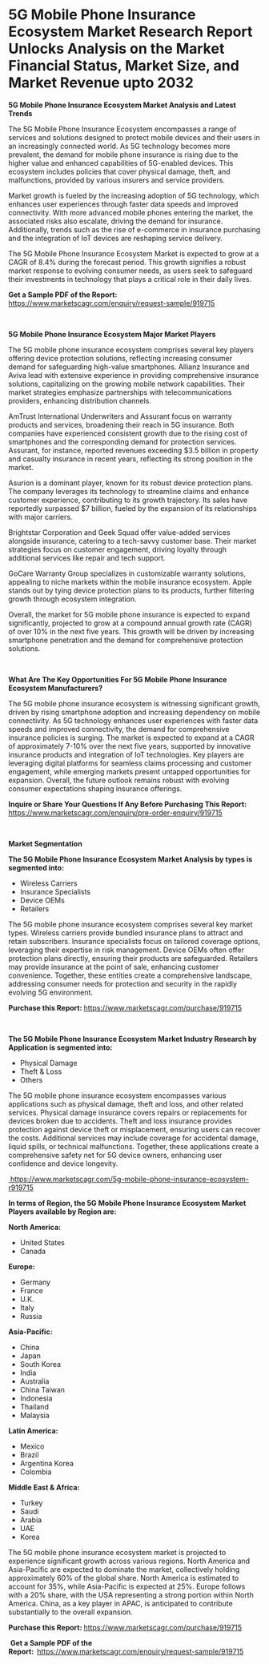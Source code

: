 <p><h1>5G Mobile Phone Insurance Ecosystem Market Research Report Unlocks Analysis on the Market Financial Status, Market Size, and Market Revenue upto 2032</h1></p><p><strong>5G Mobile Phone Insurance Ecosystem Market Analysis and Latest Trends</strong></p>
<p><p>The 5G Mobile Phone Insurance Ecosystem encompasses a range of services and solutions designed to protect mobile devices and their users in an increasingly connected world. As 5G technology becomes more prevalent, the demand for mobile phone insurance is rising due to the higher value and enhanced capabilities of 5G-enabled devices. This ecosystem includes policies that cover physical damage, theft, and malfunctions, provided by various insurers and service providers.</p><p>Market growth is fueled by the increasing adoption of 5G technology, which enhances user experiences through faster data speeds and improved connectivity. With more advanced mobile phones entering the market, the associated risks also escalate, driving the demand for insurance. Additionally, trends such as the rise of e-commerce in insurance purchasing and the integration of IoT devices are reshaping service delivery.</p><p>The 5G Mobile Phone Insurance Ecosystem Market is expected to grow at a CAGR of 8.4% during the forecast period. This growth signifies a robust market response to evolving consumer needs, as users seek to safeguard their investments in technology that plays a critical role in their daily lives.</p></p>
<p><strong>Get a Sample PDF of the Report:&nbsp;</strong> <a href="https://www.marketscagr.com/enquiry/request-sample/919715?utm_campaign=2934&utm_medium=2&utm_source=Github&utm_content=ia&utm_term=18042025&utm_id=5g-mobile-phone-insurance-ecosystem">https://www.marketscagr.com/enquiry/request-sample/919715</a></p>
<p>&nbsp;</p>
<p><strong>5G Mobile Phone Insurance Ecosystem Major Market Players</strong></p>
<p><p>The 5G mobile phone insurance ecosystem comprises several key players offering device protection solutions, reflecting increasing consumer demand for safeguarding high-value smartphones. Allianz Insurance and Aviva lead with extensive experience in providing comprehensive insurance solutions, capitalizing on the growing mobile network capabilities. Their market strategies emphasize partnerships with telecommunications providers, enhancing distribution channels.</p><p>AmTrust International Underwriters and Assurant focus on warranty products and services, broadening their reach in 5G insurance. Both companies have experienced consistent growth due to the rising cost of smartphones and the corresponding demand for protection services. Assurant, for instance, reported revenues exceeding $3.5 billion in property and casualty insurance in recent years, reflecting its strong position in the market.</p><p>Asurion is a dominant player, known for its robust device protection plans. The company leverages its technology to streamline claims and enhance customer experience, contributing to its growth trajectory. Its sales have reportedly surpassed $7 billion, fueled by the expansion of its relationships with major carriers.</p><p>Brightstar Corporation and Geek Squad offer value-added services alongside insurance, catering to a tech-savvy customer base. Their market strategies focus on customer engagement, driving loyalty through additional services like repair and tech support.</p><p>GoCare Warranty Group specializes in customizable warranty solutions, appealing to niche markets within the mobile insurance ecosystem. Apple stands out by tying device protection plans to its products, further filtering growth through ecosystem integration.</p><p>Overall, the market for 5G mobile phone insurance is expected to expand significantly, projected to grow at a compound annual growth rate (CAGR) of over 10% in the next five years. This growth will be driven by increasing smartphone penetration and the demand for comprehensive protection solutions.</p></p>
<p>&nbsp;</p>
<p><strong>What Are The Key Opportunities For 5G Mobile Phone Insurance Ecosystem Manufacturers?</strong></p>
<p><p>The 5G mobile phone insurance ecosystem is witnessing significant growth, driven by rising smartphone adoption and increasing dependency on mobile connectivity. As 5G technology enhances user experiences with faster data speeds and improved connectivity, the demand for comprehensive insurance policies is surging. The market is expected to expand at a CAGR of approximately 7-10% over the next five years, supported by innovative insurance products and integration of IoT technologies. Key players are leveraging digital platforms for seamless claims processing and customer engagement, while emerging markets present untapped opportunities for expansion. Overall, the future outlook remains robust with evolving consumer expectations shaping insurance offerings.</p></p>
<p><strong>Inquire or Share Your Questions If Any Before Purchasing This Report:</strong> <a href="https://www.marketscagr.com/enquiry/pre-order-enquiry/919715?utm_campaign=2934&utm_medium=2&utm_source=Github&utm_content=ia&utm_term=18042025&utm_id=5g-mobile-phone-insurance-ecosystem">https://www.marketscagr.com/enquiry/pre-order-enquiry/919715</a></p>
<p>&nbsp;</p>
<p><strong>Market Segmentation</strong></p>
<p><strong>The 5G Mobile Phone Insurance Ecosystem Market Analysis by types is segmented into:</strong></p>
<p><ul><li>Wireless Carriers</li><li>Insurance Specialists</li><li>Device OEMs</li><li>Retailers</li></ul></p>
<p><p>The 5G mobile phone insurance ecosystem comprises several key market types. Wireless carriers provide bundled insurance plans to attract and retain subscribers. Insurance specialists focus on tailored coverage options, leveraging their expertise in risk management. Device OEMs often offer protection plans directly, ensuring their products are safeguarded. Retailers may provide insurance at the point of sale, enhancing customer convenience. Together, these entities create a comprehensive landscape, addressing consumer needs for protection and security in the rapidly evolving 5G environment.</p></p>
<p><strong>Purchase this Report:&nbsp;</strong><a href="https://www.marketscagr.com/purchase/919715?utm_campaign=2934&utm_medium=2&utm_source=Github&utm_content=ia&utm_term=18042025&utm_id=5g-mobile-phone-insurance-ecosystem">https://www.marketscagr.com/purchase/919715</a></p>
<p>&nbsp;</p>
<p><strong>The 5G Mobile Phone Insurance Ecosystem Market Industry Research by Application is segmented into:</strong></p>
<p><ul><li>Physical Damage</li><li>Theft & Loss</li><li>Others</li></ul></p>
<p><p>The 5G mobile phone insurance ecosystem encompasses various applications such as physical damage, theft and loss, and other related services. Physical damage insurance covers repairs or replacements for devices broken due to accidents. Theft and loss insurance provides protection against device theft or misplacement, ensuring users can recover the costs. Additional services may include coverage for accidental damage, liquid spills, or technical malfunctions. Together, these applications create a comprehensive safety net for 5G device owners, enhancing user confidence and device longevity.</p></p>
<p><a href="https://www.marketscagr.com/5g-mobile-phone-insurance-ecosystem-r919715?utm_campaign=2934&utm_medium=2&utm_source=Github&utm_content=ia&utm_term=18042025&utm_id=5g-mobile-phone-insurance-ecosystem">&nbsp;https://www.marketscagr.com/5g-mobile-phone-insurance-ecosystem-r919715</a></p>
<p><strong>In terms of Region, the 5G Mobile Phone Insurance Ecosystem Market Players available by Region are:</strong></p>
<p>
    <p> <strong> North America: </strong>
        <ul>
            <li>United States</li>
            <li>Canada</li>
        </ul>
        </p> 
    <p> <strong> Europe: </strong>
        <ul>
            <li>Germany</li>
            <li>France</li>
            <li>U.K.</li>
            <li>Italy</li>
            <li>Russia</li>
        </ul>
        </p> 
    <p> <strong> Asia-Pacific: </strong>
        <ul>
            <li>China</li>
            <li>Japan</li>
            <li>South Korea</li>
            <li>India</li>
            <li>Australia</li>
            <li>China Taiwan</li>
            <li>Indonesia</li>
            <li>Thailand</li>
            <li>Malaysia</li>
        </ul>
        </p> 
    <p> <strong> Latin America: </strong>
        <ul>
            <li>Mexico</li>
            <li>Brazil</li>
            <li>Argentina Korea</li>
            <li>Colombia</li>
        </ul>
        </p> 
    <p> <strong> Middle East & Africa: </strong>
        <ul>
            <li>Turkey</li>
            <li>Saudi</li>
            <li>Arabia</li>
            <li>UAE</li>
            <li>Korea</li>
        </ul>
    </p>
    </p>
<p><p>The 5G mobile phone insurance ecosystem market is projected to experience significant growth across various regions. North America and Asia-Pacific are expected to dominate the market, collectively holding approximately 60% of the global share. North America is estimated to account for 35%, while Asia-Pacific is expected at 25%. Europe follows with a 20% share, with the USA representing a strong portion within North America. China, as a key player in APAC, is anticipated to contribute substantially to the overall expansion.</p></p>
<p><strong>Purchase this Report: </strong><a href="https://www.marketscagr.com/purchase/919715?utm_campaign=2934&utm_medium=2&utm_source=Github&utm_content=ia&utm_term=18042025&utm_id=5g-mobile-phone-insurance-ecosystem">https://www.marketscagr.com/purchase/919715</a></p>
<p>&nbsp;<strong>Get a Sample PDF of the Report:&nbsp;&nbsp;</strong><a href="https://www.marketscagr.com/enquiry/request-sample/919715?utm_campaign=2934&utm_medium=2&utm_source=Github&utm_content=ia&utm_term=18042025&utm_id=5g-mobile-phone-insurance-ecosystem">https://www.marketscagr.com/enquiry/request-sample/919715</a></p>
<p><strong></strong></p>
<p><p></p><p></p><p></p></p>